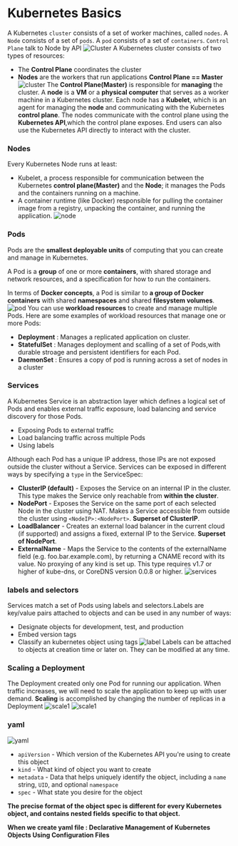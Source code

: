 # Kubernetes Basics
A Kubernetes `cluster` consists of a set of worker machines, called `nodes`.
A `Node` consists of a set of `pods`.
A `pod` consists of a set of `containers`.
`Control Plane` talk to Node by API
![Cluster](Cluster.jpeg)
A Kubernetes cluster consists of two types of resources:
  - The **Control Plane** coordinates the cluster
  - **Nodes** are the workers that run applications
**Control Plane == Master**
![cluster](cluster.png)
The **Control Plane(Master)** is responsible for **managing** the cluster.
A **node** is a **VM** or a **physical computer** that serves as a worker machine in a Kubernetes cluster.
Each node has a **Kubelet**, which is an agent for managing the **node** and communicating with the Kubernetes **control plane**.
The nodes communicate with the control plane using the **Kubernetes API**,which the control plane exposes. End users can also use the Kubernetes API directly to interact with the cluster.

### Nodes
Every Kubernetes Node runs at least:
  - Kubelet, a process responsible for communication between the Kubernetes **control plane(Master)** and the **Node**; it manages the Pods and the containers running on a machine.
  - A container runtime (like Docker) responsible for pulling the container image from a registry, unpacking the container, and running the application.
![node](node.png)

### Pods
Pods are the **smallest deployable units** of computing that you can create and manage in Kubernetes.

A Pod is a **group** of one or more **containers**, with shared storage and network resources, and a specification for how to run the containers. 

In terms of **Docker concepts**, a Pod is similar to **a group of Docker containers** with shared **namespaces** and shared **filesystem volumes**.
![pod](pod.png)
You can use **workload resources** to create and manage multiple Pods.
Here are some examples of workload resources that manage one or more Pods:
  - **Deployment** : Manages a replicated application on cluster.
  - **StatefulSet** : Manages deployment and scalling of a set of Pods,with durable stroage and persistent identifiers for each Pod.
  - **DaemonSet** : Ensures a copy of pod is running across a set of nodes in a cluster

### Services
A Kubernetes Service is an abstraction layer which defines a logical set of Pods and enables external traffic exposure, load balancing and service discovery for those Pods.
  - Exposing Pods to external traffic
  - Load balancing traffic across multiple Pods
  - Using labels

Although each Pod has a unique IP address, those IPs are not exposed outside the cluster without a Service.
Services can be exposed in different ways by specifying a `type` in the ServiceSpec:
  - **ClusterIP (default)** - Exposes the Service on an internal IP in the cluster. This type makes the Service only reachable from **within the cluster**.
  - **NodePort** - Exposes the Service on the same port of each selected Node in the cluster using NAT. Makes a Service accessible from outside the cluster using `<NodeIP>:<NodePort>`. **Superset of ClusterIP**.
  - **LoadBalancer** - Creates an external load balancer in the current cloud (if supported) and assigns a fixed, external IP to the Service. **Superset of NodePort**.
  - **ExternalName** - Maps the Service to the contents of the externalName field (e.g. foo.bar.example.com), by returning a CNAME record with its value. No proxying of any kind is set up. This type requires v1.7 or higher of kube-dns, or CoreDNS version 0.0.8 or higher.
![services](serveces.png)
###  labels and selectors
Services match a set of Pods using labels and selectors.Labels are key/value pairs attached to objects and can be used in any number of ways:
  - Designate objects for development, test, and production
  - Embed version tags
  - Classify an kubernetes object using tags
![label](label.png)
Labels can be attached to objects at creation time or later on. They can be modified at any time.
### Scaling a Deployment
The Deployment created only one Pod for running our application. When traffic increases, we will need to scale the application to keep up with user demand.
**Scaling** is accomplished by changing the number of replicas in a Deployment
![scale1](scale1.png)
![scale1](scale2.png)

### yaml
![yaml](yaml.png)
- `apiVersion` - Which version of the Kubernetes API you're using to create this object
- `kind` - What kind of object you want to create
- `metadata` - Data that helps uniquely identify the object, including a `name` string, `UID`, and optional `namespace`
- `spec` - What state you desire for the object

**The precise format of the object spec is different for** **every Kubernetes object, and contains nested fields** **specific to that object.**

**When we create yaml file : Declarative Management of** **Kubernetes Objects Using Configuration Files**
